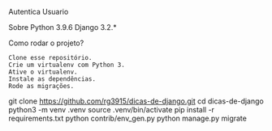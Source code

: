 Autentica Usuario

Sobre
    Python 3.9.6
    Django 3.2.*

Como rodar o projeto?

    Clone esse repositório.
    Crie um virtualenv com Python 3.
    Ative o virtualenv.
    Instale as dependências.
    Rode as migrações.

git clone https://github.com/rg3915/dicas-de-django.git
cd dicas-de-django
python3 -m venv .venv
source .venv/bin/activate
pip install -r requirements.txt
python contrib/env_gen.py
python manage.py migrate

    
